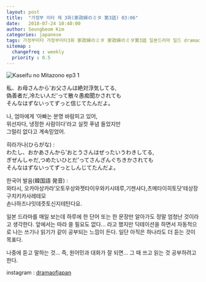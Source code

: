 ```yaml
---
layout: post
title:  "가정부 미타 제 3화(家政婦のミタ 第3話) 03:06"
date:   2018-07-24 10:40:00
author: Seungbeom Kim
categories: japanese
tags: 가정부미타 가정부미타3화 家政婦のミタ 家政婦のミタ第3話 일본드라마 일드 dramaofjapan 일본어공부
sitemap :
  changefreq : weekly
  priority : 0.5
---
```


<img src="{{ site.baseurl }}/assets/japanese/kaseifu_no_mita_3_1.jpg" title="Kaseifu no Mitazono ep3 1" class="post-image">

私、お母さんから’お父さんは絶対浮気してる,<br>
偽善者だ,冷たい人だ’って散々愚痴聞かされても<br>
そんなはずないってずっと信じてたんだよ。

나, 엄마에게 ‘아빠는 분명 바람피고 있어,<br>
위선자다, 냉정한 사람이다’라고 실컷 푸념 들었지만<br>
그럴리 없다고 계속믿었어.

히라가나(ひらがな) : <br>わたし、おかあさんから’おとうさんはぜったいうわきしてる,<br>
ぎぜんしゃだ,つめたいひとだ’ってさんざんぐちきかされても<br>
そんなはずないってずっとしんじてたんだよ。

한국어 발음(韓国語 発音) : <br>와타시, 오카아상카라’오토우상와젯타이우와키시테루,기젠샤다,츠메타이히토닷’테상장구치키카사레테모<br>
손나하즈나잇데즛토신지테탄다요.<br>

일본 드라마를 매일 보는데 하루에 한 단어 또는 한 문장만 알아가도 정말 엄청난 것이라고 생각한다.
앞에서는 따라 쓸 필요도 없다... 라고 했지만 딕테이션을 하면서 자동적으로 나는 쓰기나 읽기가 같이 공부되는 느낌이 든다. 일단 아직은 하나라도 더 듣는 것이 목표다.

나중에 듣고 말하는 것... 즉, 원어민과 대화가 잘 되면... 그 때 쓰고 읽는 것 공부하려고 한다.

instagram : [dramaofjapan](https://www.instagram.com/p/BkfoxQqDGHk/?taken-by=dramaofjapan)
